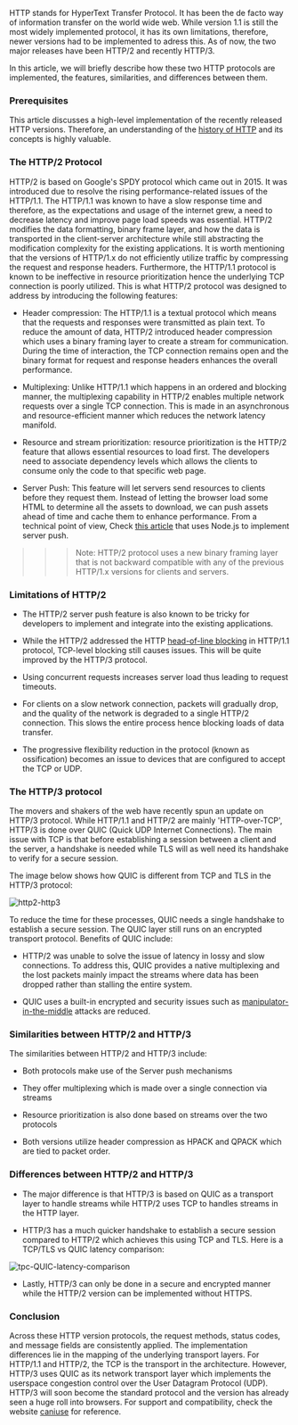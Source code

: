 
HTTP stands for HyperText Transfer Protocol. It has been the de facto way of information transfer on the world wide web. While version 1.1 is still the most widely implemented protocol, it has its own limitations, therefore, newer versions had to be implemented to adress this. As of now, the two major releases have been HTTP/2 and recently HTTP/3.

In this article, we will briefly describe how these two HTTP protocols are implemented, the features, similarities, and differences between them.

### Prerequisites
This article discusses a high-level implementation of the recently released HTTP versions. Therefore, an understanding of the [history of HTTP](https://en.wikipedia.org/wiki/Hypertext_Transfer_Protocol) and its concepts is highly valuable.

### The HTTP/2 Protocol

HTTP/2 is based on Google's SPDY protocol which came out in 2015. It was introduced due to resolve the rising performance-related issues of the HTTP/1.1. The HTTP/1.1 was known to have a slow response time and therefore, as the expectations and usage of the internet grew, a need to decrease latency and improve page load speeds was essential. HTTP/2 modifies the data formatting, binary frame layer, and how the data is transported in the client-server architecture while still abstracting the modification complexity for the existing applications. It is worth mentioning that the versions of HTTP/1.x do not efficiently utilize traffic by compressing the request and response headers. Furthermore, the HTTP/1.1 protocol is known to be ineffective in resource prioritization hence the underlying TCP connection is poorly utilized. This is what HTTP/2 protocol was designed to address by introducing the following features:

- Header compression: The HTTP/1.1 is a textual protocol which means that the requests and responses were transmitted as plain text. To reduce the amount of data, HTTP/2 introduced header compression which uses a binary framing layer to create a stream for communication. During the time of interaction, the TCP connection remains open and the binary format for request and response headers enhances the overall performance.


- Multiplexing: Unlike HTTP/1.1 which happens in an ordered and blocking manner, the multiplexing capability in HTTP/2 enables multiple network requests over a single TCP connection. This is made in an asynchronous and resource-efficient manner which reduces the network latency manifold.


- Resource and stream prioritization:  resource prioritization is the HTTP/2 feature that allows essential resources to load first. The developers need to associate dependency levels which allows the clients to consume only the code to that specific web page.


- Server Push: This feature will let servers send resources to clients before they request them. Instead of letting the browser load some HTML to determine all the assets to download, we can push assets ahead of time and cache them to enhance performance. From a technical point of view, Check [this article](https://www.section.io/engineering-education/http2-in-nodejs/) that uses Node.js to implement server push.

>>> Note: HTTP/2 protocol uses a new binary framing layer that is not backward compatible with any of the previous HTTP/1.x versions for clients and servers.


### Limitations of HTTP/2

- The HTTP/2 server push feature is also known to be tricky for developers to implement and integrate into the existing applications.

- While the HTTP/2 addressed the HTTP [head-of-line blocking](https://en.wikipedia.org/wiki/Head-of-line_blocking) in HTTP/1.1 protocol, TCP-level blocking still causes issues. This will be quite improved by the HTTP/3 protocol.

- Using concurrent requests increases server load thus leading to request timeouts.

- For clients on a slow network connection, packets will gradually drop, and the quality of the network is degraded to a single HTTP/2 connection. This slows the entire process hence blocking loads of data transfer. 

- The progressive flexibility reduction in the protocol (known as ossification) becomes an issue to devices that are configured to accept the TCP or UDP.

### The HTTP/3 protocol

The movers and shakers of the web have recently spun an update on HTTP/3 protocol. While HTTP/1.1 and HTTP/2 are mainly 'HTTP-over-TCP', HTTP/3 is done over QUIC (Quick UDP Internet Connections). The main issue with TCP is that before establishing a session between a client and the server, a handshake is needed while TLS will as well need its handshake to verify for a secure session. 

The image below shows how QUIC is different from TCP and TLS in the HTTP/3 protocol:

![http2-http3](/engineering-education/http3-vs-http2/http2-http3.png)

To reduce the time for these processes, QUIC needs a single handshake to establish a secure session. The QUIC layer still runs on an encrypted transport protocol. Benefits of QUIC include:

- HTTP/2 was unable to solve the issue of latency in lossy and slow connections. To address this, QUIC provides a native multiplexing and the lost packets mainly impact the streams where data has been dropped rather than stalling the entire system.

- QUIC uses a built-in encrypted and security issues such as [manipulator-in-the-middle](https://en.wikipedia.org/wiki/Man-in-the-middle_attack) attacks are reduced.


### Similarities between HTTP/2 and HTTP/3

The similarities between HTTP/2 and HTTP/3 include:

- Both protocols make use of the Server push mechanisms

- They offer multiplexing which is made over a single connection via streams

- Resource prioritization is also done based on streams over the two protocols

- Both versions utilize header compression as HPACK and QPACK which are tied to packet order.

### Differences between HTTP/2 and HTTP/3
- The major difference is that HTTP/3 is based on QUIC as a transport layer to handle streams while HTTP/2 uses TCP to handles streams in the HTTP layer.

- HTTP/3 has a much quicker handshake to establish a secure session compared to HTTP/2 which achieves this using TCP and TLS. Here is a TCP/TLS vs QUIC latency comparison:

![tpc-QUIC-latency-comparison](/engineering-education/http3-vs-http2/TCP-QUIC-latency.png)


- Lastly, HTTP/3 can only be done in a secure and encrypted manner while the HTTP/2 version can be implemented without HTTPS.

### Conclusion

Across these HTTP version protocols, the request methods, status codes, and message fields are consistently applied. The implementation differences lie in the mapping of the underlying transport layers. For HTTP/1.1 and HTTP/2, the TCP is the transport in the architecture. However, HTTP/3 uses QUIC as its network transport layer which implements the userspace congestion control over the User Datagram Protocol (UDP). HTTP/3 will soon become the standard protocol and the version has already seen a huge roll into browsers. For support and compatibility, check the website [caniuse](https://caniuse.com/http3) for reference.
